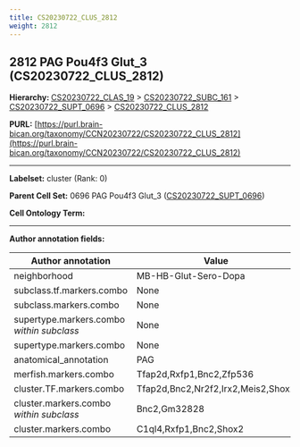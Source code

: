 ```yaml
---
title: CS20230722_CLUS_2812
weight: 2812
---
```

## 2812 PAG Pou4f3 Glut_3 (CS20230722_CLUS_2812)
<b>Hierarchy: </b>
[CS20230722_CLAS_19](../CS20230722_CLAS_19) >
[CS20230722_SUBC_161](../CS20230722_SUBC_161) >
[CS20230722_SUPT_0696](../CS20230722_SUPT_0696) >
[CS20230722_CLUS_2812](../CS20230722_CLUS_2812)

**PURL:** [https://purl.brain-bican.org/taxonomy/CCN20230722/CS20230722_CLUS_2812](https://purl.brain-bican.org/taxonomy/CCN20230722/CS20230722_CLUS_2812)

---


**Labelset:** cluster (Rank: 0)

**Parent Cell Set:** 0696 PAG Pou4f3 Glut_3 ([CS20230722_SUPT_0696](../CS20230722_SUPT_0696))



**Cell Ontology Term:** 

[MARKER GENES.]: #


---

[TRANSFERRED ANNOTATIONS.]: #


[AUTHOR ANNOTATION FIELDS.]: #


**Author annotation fields:**

| Author annotation | Value |
|-------------------|-------|
|neighborhood|MB-HB-Glut-Sero-Dopa|
|subclass.tf.markers.combo|None|
|subclass.markers.combo|None|
|supertype.markers.combo _within subclass_|None|
|supertype.markers.combo|None|
|anatomical_annotation|PAG|
|merfish.markers.combo|Tfap2d,Rxfp1,Bnc2,Zfp536|
|cluster.TF.markers.combo|Tfap2d,Bnc2,Nr2f2,Irx2,Meis2,Shox2|
|cluster.markers.combo _within subclass_|Bnc2,Gm32828|
|cluster.markers.combo|C1ql4,Rxfp1,Bnc2,Shox2|
